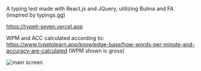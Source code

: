 A typing test made with React.js and JQuery, utilizing Bulma and FA (inspired by typings.gg)

https://typeit-seven.vercel.app 

WPM and ACC calculated according to: https://www.typetolearn.app/knowledge-base/how-words-per-minute-and-accuracy-are-calculated 
(WPM shown is gross)

![main screen](https://i.ibb.co/hgHZCG8/image-2024-01-02-163421737.png)
